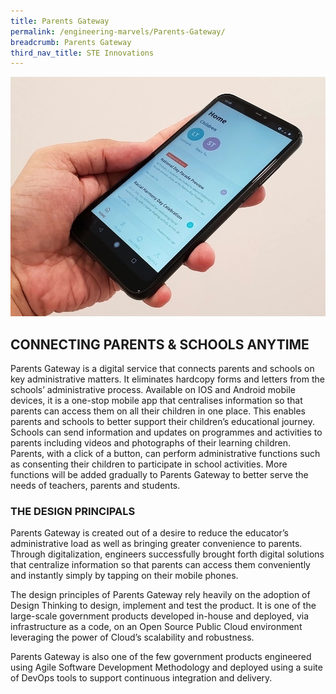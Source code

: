 ```yaml
---
title: Parents Gateway
permalink: /engineering-marvels/Parents-Gateway/
breadcrumb: Parents Gateway
third_nav_title: STE Innovations
---
```

![](/images/Careers/STE%20Innovations/Parents%20Gateway/parents%20NEW%20.jpeg)

## CONNECTING PARENTS & SCHOOLS ANYTIME

Parents Gateway is a digital service that connects parents and schools on key administrative matters. It eliminates hardcopy forms and letters from the schools’ administrative process. Available on IOS and Android mobile devices, it is a one-stop mobile app that centralises information so that parents can access them on all their children in one place. This enables parents and schools to better support their children’s educational journey. Schools can send information and updates on programmes and activities to parents including videos and photographs of their learning children. Parents, with a click of a button, can perform administrative functions such as consenting their children to participate in school activities. More functions will be added gradually to Parents Gateway to better serve the needs of teachers, parents and students.

### THE DESIGN PRINCIPALS

Parents Gateway is created out of a desire to reduce the educator’s administrative load as well as bringing greater convenience to parents. Through digitalization, engineers successfully brought forth digital solutions that centralize information so that parents can access them conveniently and instantly simply by tapping on their mobile phones.
 
The design principles of Parents Gateway rely heavily on the adoption of Design Thinking to design, implement and test the product. It is one of the large-scale government products developed in-house and deployed, via infrastructure as a code, on an Open Source Public Cloud environment leveraging the power of Cloud’s scalability and robustness.  

Parents Gateway is also one of the few government products engineered using Agile Software Development Methodology and deployed using a suite of DevOps tools to support continuous integration and delivery.